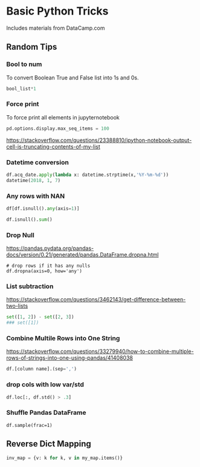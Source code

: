 # Basic Python Tricks

Includes materials from DataCamp.com 

## Random Tips
### Bool to num
To convert Boolean True and False list into 1s and 0s.

```py
bool_list*1
```
### Force print
To force print all elements in jupyternotebook 

```py
pd.options.display.max_seq_items = 100
```

https://stackoverflow.com/questions/23388810/ipython-notebook-output-cell-is-truncating-contents-of-my-list

### Datetime conversion 
```py
df.acq_date.apply(lambda x: datetime.strptime(x,'%Y-%m-%d'))
datetime(2018, 1, 7)
```

### Any rows with NAN
```py
df[df.isnull().any(axis=1)]

df.isnull().sum()
```

### Drop Null 
https://pandas.pydata.org/pandas-docs/version/0.21/generated/pandas.DataFrame.dropna.html
```
# drop rows if it has any nulls 
df.dropna(axis=0, how='any')
```

### List subtraction 
https://stackoverflow.com/questions/3462143/get-difference-between-two-lists

```py
set([1, 2]) - set([2, 3])
### set([1]) 
```

### Combine Multile Rows into One String

https://stackoverflow.com/questions/33279940/how-to-combine-multiple-rows-of-strings-into-one-using-pandas/41408038

```py
df.[column name].(sep=',')
```

### drop cols with low var/std
```py
df.loc[:, df.std() > .3]
```

### Shuffle Pandas DataFrame 
```
df.sample(frac=1)
```

## Reverse Dict Mapping 

```py 
inv_map = {v: k for k, v in my_map.items()}
```